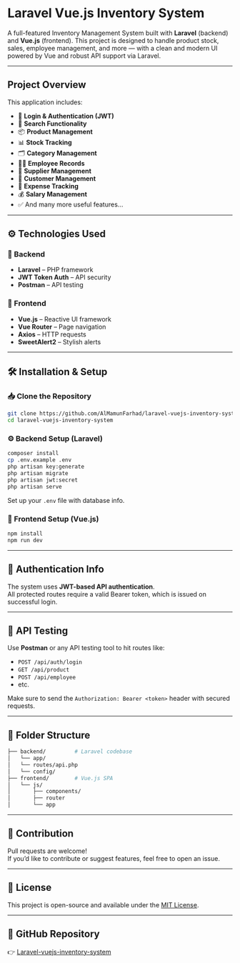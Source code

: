 # Laravel Vue.js Inventory System

A full-featured Inventory Management System built with **Laravel** (backend) and **Vue.js** (frontend). This project is designed to handle product stock, sales, employee management, and more — with a clean and modern UI powered by Vue and robust API support via Laravel.

---

## Project Overview

This application includes:

- 🔐 **Login & Authentication (JWT)**
- 🔎 **Search Functionality**
- 📦 **Product Management**
- 📊 **Stock Tracking**
- 🗂️ **Category Management**
- 👨‍💼 **Employee Records**
- 🏬 **Supplier Management**
- 👥 **Customer Management**
- 💸 **Expense Tracking**
- 💰 **Salary Management**
- ✅ And many more useful features...

---

## ⚙️ Technologies Used

### 🧠 Backend
- **Laravel** – PHP framework
- **JWT Token Auth** – API security
- **Postman** – API testing

### 🎨 Frontend
- **Vue.js** – Reactive UI framework
- **Vue Router** – Page navigation
- **Axios** – HTTP requests
- **SweetAlert2** – Stylish alerts

---

## 🛠️ Installation & Setup

### 📥 Clone the Repository
```bash
git clone https://github.com/AlMamunFarhad/laravel-vuejs-inventory-system.git
cd laravel-vuejs-inventory-system
```

### ⚙️ Backend Setup (Laravel)
```bash
composer install
cp .env.example .env
php artisan key:generate
php artisan migrate
php artisan jwt:secret
php artisan serve
```

Set up your `.env` file with database info.

### 🎨 Frontend Setup (Vue.js)
```bash
npm install
npm run dev
```

---

## 🔐 Authentication Info

The system uses **JWT-based API authentication**.  
All protected routes require a valid Bearer token, which is issued on successful login.

---

## 🧪 API Testing

Use **Postman** or any API testing tool to hit routes like:
- `POST /api/auth/login`
- `GET /api/product`
- `POST /api/employee`
- etc.

Make sure to send the `Authorization: Bearer <token>` header with secured requests.

---

## 📂 Folder Structure

```bash
├── backend/         # Laravel codebase
│   └── app/
│   └── routes/api.php
│   └── config/
├── frontend/        # Vue.js SPA
│   └── js/
│       ├── components/
│       ├── router
│       └── app
```

---

## 🤝 Contribution

Pull requests are welcome!  
If you’d like to contribute or suggest features, feel free to open an issue.

---

## 📄 License

This project is open-source and available under the [MIT License](https://opensource.org/licenses/MIT).

---

## 🔗 GitHub Repository

👉 [Laravel-vuejs-inventory-system](https://github.com/AlMamunFarhad/laravel-vuejs-inventory-system)
